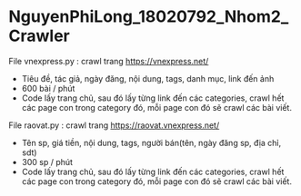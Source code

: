 # NguyenPhiLong_18020792_Nhom2_Crawler

File vnexpress.py : crawl trang https://vnexpress.net/
+ Tiêu đề, tác giả, ngày đăng, nội dung, tags, danh mục, link đến ảnh
+ 600 bài / phút
+ Code lấy trang chủ, sau đó lấy từng link đến các categories, crawl hết các page con trong category đó, mỗi page con đó sẽ crawl các bài viết.

File raovat.py : crawl trang https://raovat.vnexpress.net/
+ Tên sp, giá tiền, nội dung, tags, người bán(tên, ngày đăng sp, địa chỉ, sdt)
+ 300 sp / phút
+ Code lấy trang chủ, sau đó lấy từng link đến các categories, crawl hết các page con trong category đó, mỗi page con đó sẽ crawl các bài viết.
